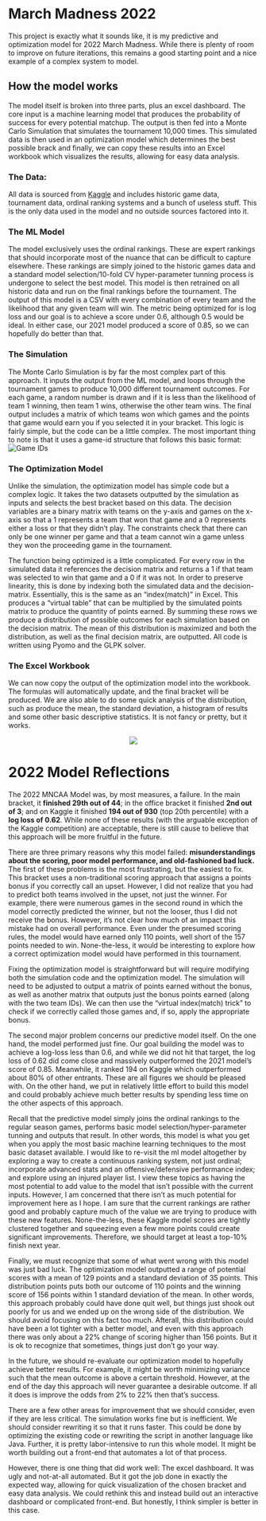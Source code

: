# March Madness 2022
This project is exactly what it sounds like, it is my predictive and optimization model for 2022 March Madness. While there is plenty of room to improve on future iterations, this remains a good starting point and a nice example of a complex system to model.

## How the model works
The model itself is broken into three parts, plus an excel dashboard. The core input is a machine learning model that produces the probability of success for every potential matchup. The output is then fed into a Monte Carlo Simulation that simulates the tournament 10,000 times. This simulated data is then used in an optimization model which determines the best possible brack and finally, we can copy these results into an Excel workbook which visualizes the results, allowing for easy data analysis.

### The Data:
All data is sourced from [Kaggle](https://www.kaggle.com/c/mens-march-mania-2022) and includes historic game data, tournament data, ordinal ranking systems and a bunch of useless stuff. This is the only data used in the model and no outside sources factored into it.

### The ML Model
The model exclusively uses the ordinal rankings. These are expert rankings that should incorporate most of the nuance that can be difficult to capture elsewhere. These rankings are simply joined to the historic games data and a standard model selection/10-fold CV hyper-parameter tunning process is undergone to select the best model. This model is then retrained on all historic data and run on the final rankings before the tournament. The output of this model is a CSV with every combination of every team and the likelihood that any given team will win. The metric being optimized for is log loss and our goal is to achieve a score under 0.6, although 0.5 would be ideal. In either case, our 2021 model produced a score of 0.85, so we can hopefully do better than that.

### The Simulation
The Monte Carlo Simulation is by far the most complex part of this approach. It inputs the output from the ML model, and loops through the tournament games to produce 10,000 different tournament outcomes. For each game, a random number is drawn and if it is less than the likelihood of team 1 winning, then team 1 wins, otherwise the other team wins. The final output includes a matrix of which teams won which games and the points that game would earn you if you selected it in your bracket. 
This logic is fairly simple, but the code can be a little complex. The most important thing to note is that it uses a game-id structure that follows this basic format:
![Game IDs](https://github.com/thomasandr/MarchMadness22/blob/main/assets/Documentation/tournament_chart.jpg)

### The Optimization Model
Unlike the simulation, the optimization model has simple code but a complex logic. It takes the two datasets outputted by the simulation as inputs and selects the best bracket based on this data. The decision variables are a binary matrix with teams on the y-axis and games on the x-axis so that a 1 represents a team that won that game and a 0 represents either a loss or that they didn’t play. The constraints check that there can only be one winner per game and that a team cannot win a game unless they won the proceeding game in the tournament.

The function being optimized is a little complicated. For every row in the simulated data it references the decision matrix and returns a 1 if that team was selected to win that game and a 0 if it was not. In order to preserve linearity, this is done by indexing both the simulated data and the decision-matrix. Essentially, this is the same as an “index(match)” in Excel. This produces a “virtual table” that can be multiplied by the simulated points matrix to produce the quantity of points earned. By summing these rows we produce a distribution of possible outcomes for each simulation based on the decision matrix. The mean of this distribution is maximized and both the distribution, as well as the final decision matrix, are outputted. All code is written using Pyomo and the GLPK solver.

### The Excel Workbook
We can now copy the output of the optimization model into the workbook. The formulas will automatically update, and the final bracket will be produced. We are also able to do some quick analysis of the distribution, such as produce the mean, the standard deviation, a histogram of results and some other basic descriptive statistics. It is not fancy or pretty, but it works.
<p align="center">
   <img src="https://github.com/thomasandr/MarchMadness22/blob/main/assets/Documentation/workbook.png" />
</p>

# 2022 Model Reflections
The 2022 MNCAA Model was, by most measures, a failure. In the main bracket, it <b>finished 29th out of 44</b>; in the office bracket it finished <b>2nd out of 3</b>; and on Kaggle it finished <b>194 out of 930</b> (top 20th percentile) with a <b>log loss of 0.62</b>. While none of these results (with the arguable exception of the Kaggle competition) are acceptable, there is still cause to believe that this approach will be more fruitful in the future.

There are three primary reasons why this model failed: <b>misunderstandings about the scoring, poor model performance, and old-fashioned bad luck.</b> The first of these problems is the most frustrating, but the easiest to fix. This bracket uses a non-traditional scoring approach that assigns a points bonus if you correctly call an upset. However, I did not realize that you had to predict both teams involved in the upset, not just the winner. For example, there were numerous games in the second round in which the model correctly predicted the winner, but not the looser, thus I did not receive the bonus. However, it’s not clear how much of an impact this mistake had on overall performance. Even under the presumed scoring rules, the model would have earned only 110 points, well short of the 157 points needed to win. None-the-less, it would be interesting to explore how a correct optimization model would have performed in this tournament.

Fixing the optimization model is straightforward but will require modifying both the simulation code and the optimization model. The simulation will need to be adjusted to output a matrix of points earned without the bonus, as well as another matrix that outputs just the bonus points earned (along with the two team IDs). We can then use the “virtual index(match) trick” to check if we correctly called those games and, if so, apply the appropriate bonus.

The second major problem concerns our predictive model itself. On the one hand, the model performed just fine. Our goal building the model was to achieve a log-loss less than 0.6, and while we did not hit that target, the log loss of 0.62 did come close and massively outperformed the 2021 model’s score of 0.85. Meanwhile, it ranked 194 on Kaggle which outperformed about 80% of other entrants. These are all figures we should be pleased with. On the other hand, we put in relatively little effort to build this model and could probably achieve much better results by spending less time on the other aspects of this approach.

Recall that the predictive model simply joins the ordinal rankings to the regular season games, performs basic model selection/hyper-parameter tunning and outputs that result. In other words, this model is what you get when you apply the most basic machine learning techniques to the most basic dataset available. I would like to re-visit the ml model altogether by exploring a way to create a continuous ranking system, not just ordinal; incorporate advanced stats and an offensive/defensive performance index; and explore using an injured player list. I view these topics as having the most potential to add value to the model that isn’t possible with the current inputs. However, I am concerned that there isn’t as much potential for improvement here as I hope. I am sure that the current rankings are rather good and probably capture much of the value we are trying to produce with these new features. None-the-less, these Kaggle model scores are tightly clustered together and squeezing even a few more points could create significant improvements. Therefore, we should target at least a top-10% finish next year.

Finally, we must recognize that some of what went wrong with this model was just bad luck. The optimization model outputted a range of potential scores with a mean of 129 points and a standard deviation of 35 points. This distribution points puts both our outcome of 110 points and the winning score of 156 points within 1 standard deviation of the mean. In other words, this approach probably could have done quit well, but things just shook out poorly for us and we ended up on the wrong side of the distribution. We should avoid focusing on this fact too much. Afterall, this distribution could have been a lot tighter with a better model, and even with this approach there was only about a 22% change of scoring higher than 156 points. But it is ok to recognize that sometimes, things just don’t go your way.

In the future, we should re-evaluate our optimization model to hopefully achieve better results. For example, it might be worth minimizing variance such that the mean outcome is above a certain threshold. However, at the end of the day this approach will never guarantee a desirable outcome. If all it does is improve the odds from 2% to 22% then that’s success.

There are a few other areas for improvement that we should consider, even if they are less critical. The simulation works fine but is inefficient. We should consider rewriting it so that it runs faster. This could be done by optimizing the existing code or rewriting the script in another language like Java. Further, it is pretty labor-intensive to run this whole model. It might be worth building out a front-end that automates a lot of that process. 

However, there is one thing that did work well: The excel dashboard. It was ugly and not-at-all automated. But it got the job done in exactly the expected way, allowing for quick visualization of the chosen bracket and easy data analysis. We could rethink this and instead build out an interactive dashboard or complicated front-end. But honestly, I think simpler is better in this case.

